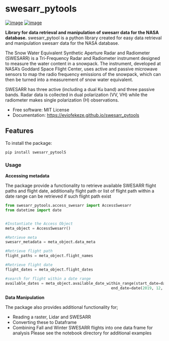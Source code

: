 # swesarr_pytools


[![image](https://img.shields.io/pypi/v/swesarr_pytools.svg)](https://pypi.python.org/pypi/swesarr_pytools)
[![image](https://img.shields.io/conda/vn/conda-forge/swesarr_pytools.svg)](https://anaconda.org/conda-forge/swesarr_pytools)


**Library for  data retrieval and manipulation of swesarr data for the NASA database.**
swesarr_pytool is a python library created for easy data retrieval and manipulation swesarr data for the NASA database.

The Snow Water Equivalent Synthetic Aperture Radar and Radiometer (SWESARR) is a Tri-Frequency Radar and Radiometer
instrument designed to measure the water content in a snowpack. The instrument, developed at NASA’s Goddard Space Flight
Center, uses active and passive microwave sensors to map the radio frequency emissions of the snowpack, which can then be turned into a measurement of
snow water equivalent.

SWESARR has three active (including a dual Ku band) and three passive bands. Radar data is collected in dual polarization
(VV, VH) while the radiometer makes single polarization (H) observations.



-   Free software: MIT License
-   Documentation: https://eviofekeze.github.io/swesarr_pytools


## Features

To install the package:

```commandline
pip install swesarr_pytoolS
```

### **Usage**
**Accessing metadata**

The package provide a functionality to retrieve available SWESARR flight paths and flight date, additionally
flight path or list of flight path within a date range can be retrieved if such flight path exist

```python
from swesarr_pytools.access_swesarr import AccessSwesarr
from datetime import date


#Instantiate the Access Object
meta_object = AccessSwesarr()

#Retrieve meta
swesarr_metadata = meta_object.data_meta

#Retrieve flight path
flight_paths = meta_object.flight_names

#Retrieve flight date
flight_dates = meta_object.flight_dates

#search for flight within a date range
available_dates = meta_object.available_date_within_range(start_date=date(2019, 1, 1),
                                               end_date=date(2019, 12, 31))

```
**Data Manipulation**

The package also provides additional functionality for;
- Reading a raster, Lidar and SWESARR
- Converting these to Dataframe
- Combining Fall and Winter SWESARR flights into one data frame for analysis
Please see the  notebook directory for additional examples
